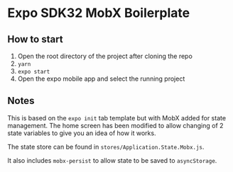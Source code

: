 # Expo SDK32 MobX Boilerplate #

## How to start ##
1) Open the root directory of the project after cloning the repo
2) `yarn`
3) `expo start`
4) Open the expo mobile app and select the running project

## Notes ##
This is based on the `expo init` tab template but with MobX added for state management. The home screen has been modified to allow changing of 2 state variables to give you an idea of how it works.

The state store can be found in `stores/Application.State.Mobx.js`.

It also includes `mobx-persist` to allow state to be saved to `asyncStorage`.